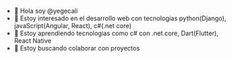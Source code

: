 - 👋 Hola soy @yegecali
- 👀 Estoy interesado en el desarrollo web con tecnologias python(Django), javaScript(Angular, React), c#(.net core)
- 🌱 Estoy aprendiendo tecnologias como c# con .net core, Dart(Flutter), React Native
- 💞️ Estoy buscando colaborar con proyectos
